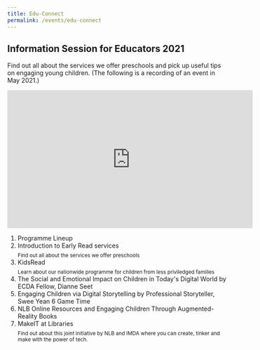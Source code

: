 ```yaml
---
title: Edu-Connect
permalink: /events/edu-connect
---
```

## Information Session for Educators 2021

Find out all about the services we offer preschools and pick up useful tips on engaging young children. (The following is a recording of an event in May 2021.)

<iframe width="560" height="315" src="https://www.youtube.com/embed/videoseries?list=PLJlLW0qKYHTMbFYA7O3OmVFDlrImLr8c-" title="YouTube video player" frameborder="0" allow="accelerometer; autoplay; clipboard-write; encrypted-media; gyroscope; picture-in-picture" allowfullscreen></iframe>

1. Programme Lineup
2. Introduction to Early Read services  
<sub>Find out all about the services we offer preschools</sub>
3. KidsRead  
<sub> Learn about our nationwide programme for children from less priviledged families </sub>
5. The Social and Emotional Impact on Children in Today's Digital World by ECDA Fellow, Dianne Seet
6. Engaging Children via Digital Storytelling by Professional Storyteller, Swee Yean
6  Game Time
7. NLB Online Resources and Engaging Children Through Augmented-Reality Books
8. MakeIT at Libraries   
<sub> Find out about this joint initiative by NLB and IMDA where you can create, tinker and make with the power of tech.